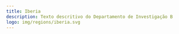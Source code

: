 ```yaml
---
title: Iberia
description: Texto descritivo do Departamento de Investigação B
logo: img/regions/iberia.svg
---
```

